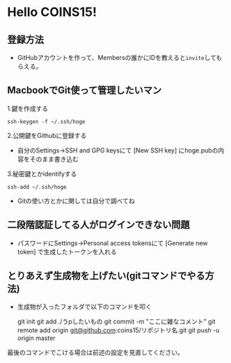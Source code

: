 # Hello COINS15!

## 登録方法

* GitHubアカウントを作って、Membersの誰かにIDを教えると`invite`してもらえる。

## MacbookでGit使って管理したいマン

1.鍵を作成する

`ssh-keygen -f ~/.ssh/hoge`

2.公開鍵をGithubに登録する

* 自分のSettings&rarr;SSH and GPG keysにて \[New SSH key\] にhoge.pubの内容をそのまま書き込む

3.秘密鍵とかidentifyする

`ssh-add ~/.ssh/hoge`

* Gitの使い方とかに関しては自分で調べてね

## 二段階認証してる人がログインできない問題

* パスワードにSettings&rarr;Personal access tokensにて \[Generate new token\] で生成したトークンを入れる

## とりあえず生成物を上げたい(gitコマンドでやる方法)

* 生成物が入ったフォルダで以下のコマンドを叩く

	git init
	git add ./うpしたいもの
	git commit -m "ここに雑なコメント"
	git remote add origin git@github.com:coins15/リポジトリ名.git
	git push -u origin master

最後のコマンドでこける場合は前述の設定を見直してください。
